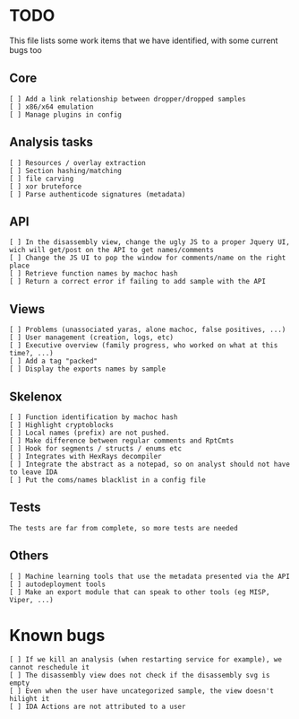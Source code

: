 # TODO
This file lists some work items that we have identified,
with some current bugs too

## Core
	[ ] Add a link relationship between dropper/dropped samples
	[ ] x86/x64 emulation
	[ ] Manage plugins in config

## Analysis tasks
	[ ] Resources / overlay extraction
	[ ] Section hashing/matching
	[ ] file carving
	[ ] xor bruteforce
	[ ] Parse authenticode signatures (metadata)

## API
	[ ] In the disassembly view, change the ugly JS to a proper Jquery UI, wich will get/post on the API to get names/comments
	[ ] Change the JS UI to pop the window for comments/name on the right place
	[ ] Retrieve function names by machoc hash
	[ ] Return a correct error if failing to add sample with the API

## Views
	[ ] Problems (unassociated yaras, alone machoc, false positives, ...)
	[ ] User management (creation, logs, etc)
	[ ] Executive overview (family progress, who worked on what at this time?, ...)
	[ ] Add a tag "packed"
	[ ] Display the exports names by sample

## Skelenox
	[ ] Function identification by machoc hash
	[ ] Highlight cryptoblocks
	[ ] Local names (prefix) are not pushed.
	[ ] Make difference between regular comments and RptCmts
	[ ] Hook for segments / structs / enums etc
	[ ] Integrates with HexRays decompiler
	[ ] Integrate the abstract as a notepad, so on analyst should not have to leave IDA
	[ ] Put the coms/names blacklist in a config file

## Tests
	The tests are far from complete, so more tests are needed

## Others
	[ ] Machine learning tools that use the metadata presented via the API
	[ ] autodeployment tools
	[ ] Make an export module that can speak to other tools (eg MISP, Viper, ...)

# Known bugs
	[ ] If we kill an analysis (when restarting service for example), we cannot reschedule it
	[ ] The disassembly view does not check if the disassembly svg is empty
	[ ] Even when the user have uncategorized sample, the view doesn't hilight it
	[ ] IDA Actions are not attributed to a user
